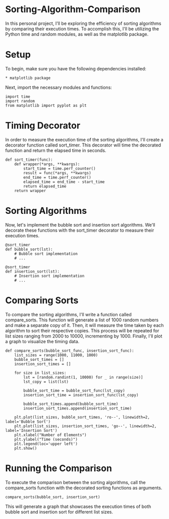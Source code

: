 # Sorting-Algorithm-Comparison

In this personal project, I'll be exploring the efficiency of sorting algorithms by comparing their execution times. To accomplish this, I'll be utilizing the Python time and random modules, as well as the matplotlib package.

# Setup

To begin, make sure you have the following dependencies installed:

    * matplotlib package
    
 Next, import the necessary modules and functions:
 
    import time
    import random
    from matplotlib import pyplot as plt

# Timing Decorator

In order to measure the execution time of the sorting algorithms, I'll create a decorator function called sort_timer. This decorator will time the decorated function and return the elapsed time in seconds.

    def sort_timer(func):
        def wrapper(*args, **kwargs):
            start_time = time.perf_counter()
            result = func(*args, **kwargs)
            end_time = time.perf_counter()
            elapsed_time = end_time - start_time
            return elapsed_time
        return wrapper
        
# Sorting Algorithms

Now, let's implement the bubble sort and insertion sort algorithms. We'll decorate these functions with the sort_timer decorator to measure their execution times.

    @sort_timer
    def bubble_sort(lst):
        # Bubble sort implementation
        # ...

    @sort_timer
    def insertion_sort(lst):
        # Insertion sort implementation
        # ...
        
 
# Comparing Sorts
 
To compare the sorting algorithms, I'll write a function called compare_sorts. This function will generate a list of 1000 random numbers and make a separate copy of it. Then, it will measure the time taken by each algorithm to sort their respective copies. This process will be repeated for list sizes ranging from 2000 to 10000, incrementing by 1000. Finally, I'll plot a graph to visualize the timing data.

    def compare_sorts(bubble_sort_func, insertion_sort_func):
        list_sizes = range(1000, 11000, 1000)
        bubble_sort_times = []
        insertion_sort_times = []

        for size in list_sizes:
            lst = [random.randint(1, 10000) for _ in range(size)]
            lst_copy = list(lst)

            bubble_sort_time = bubble_sort_func(lst_copy)
            insertion_sort_time = insertion_sort_func(lst_copy)

            bubble_sort_times.append(bubble_sort_time)
            insertion_sort_times.append(insertion_sort_time)

        plt.plot(list_sizes, bubble_sort_times, 'ro--', linewidth=2, label='Bubble Sort')
        plt.plot(list_sizes, insertion_sort_times, 'go--', linewidth=2, label='Insertion Sort')
        plt.xlabel("Number of Elements")
        plt.ylabel("Time (seconds)")
        plt.legend(loc='upper left')
        plt.show()
    
# Running the Comparison

To execute the comparison between the sorting algorithms, call the compare_sorts function with the decorated sorting functions as arguments.

    compare_sorts(bubble_sort, insertion_sort)

This will generate a graph that showcases the execution times of both bubble sort and insertion sort for different list sizes.

